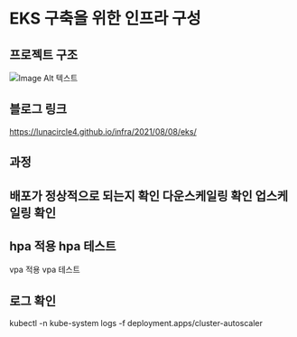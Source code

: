 # EKS 구축을 위한 인프라 구성

## 프로젝트 구조
![Image Alt 텍스트](./EKS_final_architecture.png)

## 블로그 링크
<a href="https://lunacircle4.github.io/infra/2021/08/08/eks/">https://lunacircle4.github.io/infra/2021/08/08/eks/</a>

## 과정
배포가 정상적으로 되는지 확인
다운스케일링 확인
업스케일링 확인
---------------------
hpa 적용
hpa 테스트
---------------------
vpa 적용
vpa 테스트

## 로그 확인
kubectl -n kube-system logs -f deployment.apps/cluster-autoscaler